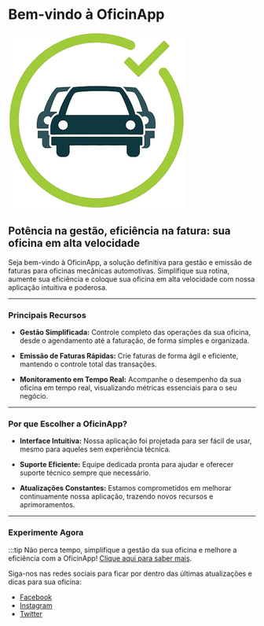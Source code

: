 # Bem-vindo à OficinApp

![OficinApp Logo](../../static/img/OficinAppLogo1.png)

## Potência na gestão, eficiência na fatura: sua oficina em alta velocidade

Seja bem-vindo à OficinApp, a solução definitiva para gestão e emissão de faturas para oficinas mecânicas automotivas. Simplifique sua rotina, aumente sua eficiência e coloque sua oficina em alta velocidade com nossa aplicação intuitiva e poderosa.

***

### Principais Recursos

- **Gestão Simplificada:** Controle completo das operações da sua oficina, desde o agendamento até a faturação, de forma simples e organizada.

- **Emissão de Faturas Rápidas:** Crie faturas de forma ágil e eficiente, mantendo o controle total das transações.

- **Monitoramento em Tempo Real:** Acompanhe o desempenho da sua oficina em tempo real, visualizando métricas essenciais para o seu negócio.

***

### Por que Escolher a OficinApp?

- **Interface Intuitiva:** Nossa aplicação foi projetada para ser fácil de usar, mesmo para aqueles sem experiência técnica.

- **Suporte Eficiente:** Equipe dedicada pronta para ajudar e oferecer suporte técnico sempre que necessário.

- **Atualizações Constantes:** Estamos comprometidos em melhorar continuamente nossa aplicação, trazendo novos recursos e aprimoramentos.

***

### Experimente Agora

:::tip
Não perca tempo, simplifique a gestão da sua oficina e melhore a eficiência com a OficinApp! [Clique aqui para saber mais](https://github.com/joseviictor/oficinapp-site).

Siga-nos nas redes sociais para ficar por dentro das últimas atualizações e dicas para sua oficina:

- [Facebook](https://www.facebook.com)
- [Instagram](https://www.instagram.com)
- [Twitter](https://www.x.com)

